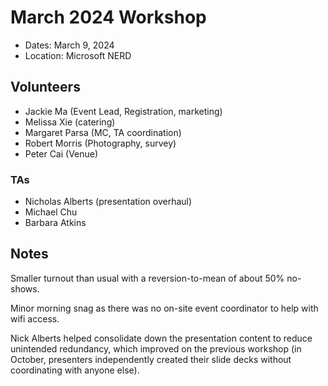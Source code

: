 # March 2024 Workshop

* Dates: March 9, 2024
* Location: Microsoft NERD

## Volunteers

* Jackie Ma (Event Lead, Registration, marketing)
* Melissa Xie (catering)
* Margaret Parsa (MC, TA coordination)
* Robert Morris (Photography, survey)
* Peter Cai (Venue)

### TAs

* Nicholas Alberts (presentation overhaul)
* Michael Chu
* Barbara Atkins

## Notes

Smaller turnout than usual with a reversion-to-mean of about 50% no-shows. 

Minor morning snag as there was no on-site event coordinator to help with wifi access.

Nick Alberts helped consolidate down the presentation content to reduce unintended redundancy, which improved on the previous workshop (in October, presenters independently created their slide decks without coordinating with anyone else).
